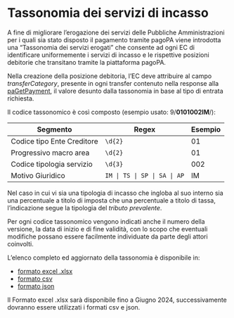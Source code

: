 # Tassonomia dei servizi di incasso

A fine di migliorare l’erogazione dei servizi delle Pubbliche Amministrazioni per i quali sia stato disposto il pagamento tramite pagoPA viene introdotta una “Tassonomia dei servizi erogati” che consente ad ogni EC di identificare uniformemente i servizi di incasso e le rispettive posizioni debitorie che transitano tramite la piattaforma pagoPA.

Nella creazione della posizione debitoria, l’EC deve attribuire al campo _transferCategory_, presente in ogni transfer contenuto nella response alla [paGetPayment](../appendici/primitive.md#pagetpayment), il valore desunto dalla tassonomia in base al tipo di entrata richiesta.

Il codice tassonomico è così composto (esempio usato: 9/**0101002IM**/):

| Segmento                   | Regex                        | Esempio |
| -------------------------- | ---------------------------- | ------- |
| Codice tipo Ente Creditore | `\d{2}`                      | 01      |
| Progressivo macro area     | `\d{2}`                      | 01      |
| Codice tipologia servizio  | `\d{3}`                      | 002     |
| Motivo Giuridico           | `IM \| TS \| SP \| SA \| AP` | IM      |

Nel caso in cui vi sia una tipologia di incasso che ingloba al suo interno sia una percentuale a titolo di imposta che una percentuale a titolo di tassa, l’indicazione segue la tipologia del _tributo prevalente_.

Per ogni codice tassonomico vengono indicati anche il numero della versione, la data di inizio e di fine validità, con lo scopo che eventuali modifiche possano essere facilmente individuate da parte degli attori coinvolti.

L’elenco completo ed aggiornato della tassonomia è disponibile in:

* [formato excel .xlsx](https://drive.google.com/file/d/13xOd\_\_Qd4pwKHr3wjE-73NAB2O7UKmIt/view)
* [formato csv](https://api.platform.pagopa.it/taxonomy/service/v1/taxonomy?extension=csv)
* [formato json](https://api.platform.pagopa.it/taxonomy/service/v1/taxonomy)

Il Formato excel .xlsx sarà disponibile fino a Giugno 2024, successivamente dovranno essere utilizzati i formati csv e json.
